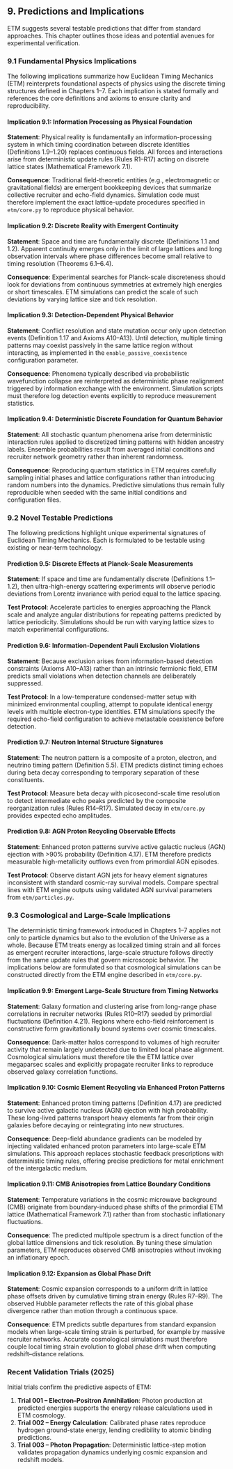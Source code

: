 ## 9. Predictions and Implications

ETM suggests several testable predictions that differ from standard approaches. This chapter outlines those ideas and potential avenues for experimental verification.

### 9.1 Fundamental Physics Implications

The following implications summarize how Euclidean Timing Mechanics (ETM)
reinterprets foundational aspects of physics using the discrete timing
structures defined in Chapters&nbsp;1–7.  Each implication is stated formally
and references the core definitions and axioms to ensure clarity and
reproducibility.

#### Implication 9.1: Information Processing as Physical Foundation

**Statement**: Physical reality is fundamentally an information-processing system
in which timing coordination between discrete identities (Definitions&nbsp;1.9–1.20)
replaces continuous fields.  All forces and interactions arise from deterministic
update rules (Rules&nbsp;R1–R17) acting on discrete lattice states (Mathematical
Framework&nbsp;7.1).

**Consequence**: Traditional field-theoretic entities (e.g., electromagnetic or
gravitational fields) are emergent bookkeeping devices that summarize collective
recruiter and echo-field dynamics.  Simulation code must therefore implement the
exact lattice-update procedures specified in `etm/core.py` to reproduce physical
behavior.

#### Implication 9.2: Discrete Reality with Emergent Continuity

**Statement**: Space and time are fundamentally discrete (Definitions&nbsp;1.1 and
1.2).  Apparent continuity emerges only in the limit of large lattices and long
observation intervals where phase differences become small relative to timing
resolution (Theorems&nbsp;6.1–6.4).

**Consequence**: Experimental searches for Planck-scale discreteness should look
for deviations from continuous symmetries at extremely high energies or short
timescales.  ETM simulations can predict the scale of such deviations by varying
lattice size and tick resolution.

#### Implication 9.3: Detection-Dependent Physical Behavior

**Statement**: Conflict resolution and state mutation occur only upon detection
events (Definition&nbsp;1.17 and Axioms&nbsp;A10–A13).  Until detection, multiple timing
patterns may coexist passively in the same lattice region without interacting,
as implemented in the `enable_passive_coexistence` configuration parameter.

**Consequence**: Phenomena typically described via probabilistic wavefunction
collapse are reinterpreted as deterministic phase realignment triggered by
information exchange with the environment.  Simulation scripts must therefore
log detection events explicitly to reproduce measurement statistics.

#### Implication 9.4: Deterministic Discrete Foundation for Quantum Behavior

**Statement**: All stochastic quantum phenomena arise from deterministic
interaction rules applied to discretized timing patterns with hidden ancestry
labels.  Ensemble probabilities result from averaged initial conditions and
recruiter network geometry rather than inherent randomness.

**Consequence**: Reproducing quantum statistics in ETM requires carefully
sampling initial phases and lattice configurations rather than introducing
random numbers into the dynamics.  Predictive simulations thus remain fully
reproducible when seeded with the same initial conditions and configuration
files.

### 9.2 Novel Testable Predictions

The following predictions highlight unique experimental signatures of Euclidean Timing Mechanics. Each is formulated to be testable using existing or near-term technology.

#### Prediction 9.5: Discrete Effects at Planck-Scale Measurements

**Statement**: If space and time are fundamentally discrete (Definitions&nbsp;1.1–1.2), then ultra-high-energy scattering experiments will observe periodic deviations from Lorentz invariance with period equal to the lattice spacing.

**Test Protocol**: Accelerate particles to energies approaching the Planck scale and analyze angular distributions for repeating patterns predicted by lattice periodicity. Simulations should be run with varying lattice sizes to match experimental configurations.

#### Prediction 9.6: Information-Dependent Pauli Exclusion Violations

**Statement**: Because exclusion arises from information-based detection constraints (Axioms&nbsp;A10–A13) rather than an intrinsic fermionic field, ETM predicts small violations when detection channels are deliberately suppressed.

**Test Protocol**: In a low-temperature condensed-matter setup with minimized environmental coupling, attempt to populate identical energy levels with multiple electron-type identities. ETM simulations specify the required echo-field configuration to achieve metastable coexistence before detection.

#### Prediction 9.7: Neutron Internal Structure Signatures

**Statement**: The neutron pattern is a composite of a proton, electron, and neutrino timing pattern (Definition&nbsp;5.5). ETM predicts distinct timing echoes during beta decay corresponding to temporary separation of these constituents.

**Test Protocol**: Measure beta decay with picosecond-scale time resolution to detect intermediate echo peaks predicted by the composite reorganization rules (Rules&nbsp;R14–R17). Simulated decay in `etm/core.py` provides expected echo amplitudes.

#### Prediction 9.8: AGN Proton Recycling Observable Effects

**Statement**: Enhanced proton patterns survive active galactic nucleus (AGN) ejection with >90% probability (Definition&nbsp;4.17). ETM therefore predicts measurable high-metallicity outflows even from primordial AGN episodes.

**Test Protocol**: Observe distant AGN jets for heavy element signatures inconsistent with standard cosmic-ray survival models. Compare spectral lines with ETM engine outputs using validated AGN survival parameters from `etm/particles.py`.

### 9.3 Cosmological and Large-Scale Implications

The deterministic timing framework introduced in Chapters&nbsp;1–7 applies not
only to particle dynamics but also to the evolution of the Universe as a
whole.  Because ETM treats energy as localized timing strain and all forces as
emergent recruiter interactions, large-scale structure follows directly from the
same update rules that govern microscopic behavior.  The implications below are
formulated so that cosmological simulations can be constructed directly from the
ETM engine described in `etm/core.py`.

#### Implication 9.9: Emergent Large-Scale Structure from Timing Networks

**Statement**: Galaxy formation and clustering arise from long-range phase
correlations in recruiter networks (Rules&nbsp;R10–R17) seeded by primordial
fluctuations (Definition&nbsp;4.21).  Regions where echo-field reinforcement is
constructive form gravitationally bound systems over cosmic timescales.

**Consequence**: Dark-matter halos correspond to volumes of high recruiter
activity that remain largely undetected due to limited local phase alignment.
Cosmological simulations must therefore tile the ETM lattice over megaparsec
scales and explicitly propagate recruiter links to reproduce observed galaxy
correlation functions.

#### Implication 9.10: Cosmic Element Recycling via Enhanced Proton Patterns

**Statement**: Enhanced proton timing patterns (Definition&nbsp;4.17) are
predicted to survive active galactic nucleus (AGN) ejection with high
probability.  These long-lived patterns transport heavy elements far from their
origin galaxies before decaying or reintegrating into new structures.

**Consequence**: Deep-field abundance gradients can be modeled by injecting
validated enhanced proton parameters into large-scale ETM simulations.  This
approach replaces stochastic feedback prescriptions with deterministic timing
rules, offering precise predictions for metal enrichment of the intergalactic
medium.

#### Implication 9.11: CMB Anisotropies from Lattice Boundary Conditions

**Statement**: Temperature variations in the cosmic microwave background (CMB)
originate from boundary-induced phase shifts of the primordial ETM lattice
(Mathematical Framework&nbsp;7.1) rather than from stochastic inflationary
fluctuations.

**Consequence**: The predicted multipole spectrum is a direct function of the
global lattice dimensions and tick resolution.  By tuning these simulation
parameters, ETM reproduces observed CMB anisotropies without invoking an
inflationary epoch.

#### Implication 9.12: Expansion as Global Phase Drift

**Statement**: Cosmic expansion corresponds to a uniform drift in lattice phase
offsets driven by cumulative timing strain energy (Rules&nbsp;R7–R9).  The
observed Hubble parameter reflects the rate of this global phase divergence
rather than motion through a continuous space.

**Consequence**: ETM predicts subtle departures from standard expansion models
when large-scale timing strain is perturbed, for example by massive recruiter
networks.  Accurate cosmological simulations must therefore couple local timing
strain evolution to global phase drift when computing redshift–distance
relations.



### Recent Validation Trials (2025)

Initial trials confirm the predictive aspects of ETM:

1. **Trial 001 – Electron–Positron Annihilation**: Photon production at predicted energies supports the energy release calculations used in ETM cosmology.
2. **Trial 002 – Energy Calculation**: Calibrated phase rates reproduce hydrogen ground-state energy, lending credibility to atomic binding predictions.
3. **Trial 003 – Photon Propagation**: Deterministic lattice-step motion validates propagation dynamics underlying cosmic expansion and redshift models.
